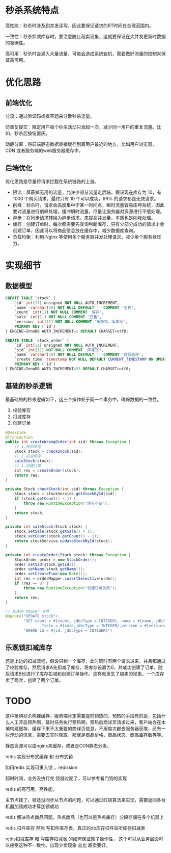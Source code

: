 # 秒杀系统特点

高性能：秒杀时涉及到并发读写，因此要保证请求的RT时间在合理范围内。

一致性：秒杀扣减库存时，要注意防止超卖现象，这就要保证在大并发更新时数据的准确性。

高可用：秒杀时会涌入大量流量，可能会造成系统宕机，需要做好流量的控制来保证高可用。

# 优化思路

## 前端优化

分流：通过验证码或者答题来分散秒杀流量。

防重复提交：限定用户每个秒杀活动只发起一次，减少同一用户的重复流量。比如，秒杀后按钮置灰。

动静分离：将前端静态数据直接缓存到离用户最近的地方，比如用户浏览器、CDN 或者服务端的web服务器缓存中。

## 后端优化

优化思路是尽量将请求拦截在系统链路的上游。

- 限流：屏蔽掉无用的流量，允许少部分流量走后端。假设现在库存为 10，有 1000 个购买请求，最终只有 10 个可以成功，99% 的请求都是无效请求。
- 削峰：秒杀时，请求会高度集中于某一时间点，瞬时流量容易压垮系统，因此要对流量进行削峰处理，缓冲瞬时流量，尽量让服务器对资源进行平缓处理。
- 异步：将同步请求转换为异步请求，来提高并发量，本质也是削峰处理。
- 缓存：创建订单时，每次都需要先查询判断库存，只有少部分成功的请求才会创建订单，因此可以将商品信息放在缓存中，减少数据库查询。
- 负载均衡：利用 Nginx 等使用多个服务器并发处理请求，减少单个服务器压力。

# 实现细节

## 数据模型

```sql
CREATE TABLE `stock` (
    `id` int(11) unsigned NOT NULL AUTO_INCREMENT,
    `name` varchar(50) NOT NULL DEFAULT '' COMMENT '名称',
    `count` int(11) NOT NULL COMMENT '库存',
    `sale` int(11) NOT NULL COMMENT '已售',
    `version` int(11) NOT NULL COMMENT '乐观锁，版本号',
    PRIMARY KEY (`id`)
) ENGINE=InnoDB AUTO_INCREMENT=2 DEFAULT CHARSET=utf8;

CREATE TABLE `stock_order` (
    `id` int(11) unsigned NOT NULL AUTO_INCREMENT,
    `sid` int(11) NOT NULL COMMENT '库存ID',
    `name` varchar(30) NOT NULL DEFAULT '' COMMENT '商品名称',
    `create_time` timestamp NOT NULL DEFAULT CURRENT_TIMESTAMP ON UPDATE CURRENT_TIMESTAMP COMMENT '创建时间',
    PRIMARY KEY (`id`)
) ENGINE=InnoDB AUTO_INCREMENT=55 DEFAULT CHARSET=utf8;
```

## 基础的秒杀逻辑

最基础的的秒杀逻辑如下，这三个操作处于同一个事务中，确保数据的一致性。

1. 校验库存
2. 扣减库存
3. 创建订单

```java
@Override
@Transaction
public int createWrongOrder(int sid) throws Exception {
    // 1.校验库存
    Stock stock = checkStock(sid);
    // 2.扣减库存
    saleStock(stock);
    // 3.创建订单
    int res = createOrder(stock);
    return res;
}

private Stock checkStock(int sid) throws Exception {
    Stock stock = stockService.getStockById(sid);
    if (stock.getCount() < 1) {
        throw new RuntimeException("库存不足");
    }
    return stock;
}

private int saleStock(Stock stock) {
    stock.setSale(stock.getSale() + 1);
    stock.setCount(stock.getCount() - 1);
    return stockService.updateStockById(stock);
}

private int createOrder(Stock stock) throws Exception {
    StockOrder order = new StockOrder();
    order.setSid(stock.getId());
    order.setName(stock.getName());
    order.setCreateTime(new Date());
    int res = orderMapper.insertSelective(order);
    if (res == 0) {
        throw new RuntimeException("创建订单失败");
    }
    return res;
}

// 扣库存 Mapper 文件
@Update("UPDATE stock"+
        "SET count = #{count, jdbcType = INTEGER}, name = #{name, jdbcType = VARCHAR}, " + 
		        "sale = #{sale,jdbcType = INTEGER},version = #{version,jdbcType = INTEGER} " +
        "WHERE id = #{id, jdbcType = INTEGER}")
```

## 乐观锁扣减库存

还是上边的扣减流程，假设只剩一个库存，此时同时有两个请求进来，并且都通过了校验库存，然后请求A先扣减了库存，将库存设置为0，并成功创建了订单。随后请求B也进行了库存扣减和创建订单操作。这样就发生了超卖的现象。一个库存卖了两次，创建了两个订单。





# TODO



这种抢购秒杀构建缓存，服务端肯定需要提前预热的，预热的手段有的是，包括什么人工开启预热啊，延时任务执行预热啊，预热后商详页请求过来，客户端会在本地构建缓存，缓存下来不太重要的商详页信息，不用每次都去服务器获取，还有一些浮动的信息，需要去实时获取，那就是商品价格，商品状态，商品库存数等等。

静态资源可以由nginx来缓存，或者走CDN静态分发。



redis 实现分布式缓存 和 分布式锁

如用redis 实现可重入锁 ，redission

超时时间，业务没执行完 锁就过期了，可以参考看门狗的实现

redis 的高可用，高性能，

主节点挂了，锁还没同步从节点的问题，可以通过红锁算法来实现，需要返回多台机器加锁成功才算加锁成功

redis 解决热点商品问题，热点商品（也可以是热点库存）分段存储在多个机器上

redis 扣件库存 然后 写扣件库存表，真正的db库存扣件监听库存扣减表

redis扣减库存 和 写库存扣减表 的如何保证原子操作性， 这个可以从业务层面可以接受这种不一致性，出现少卖现象 总比 超卖要好。